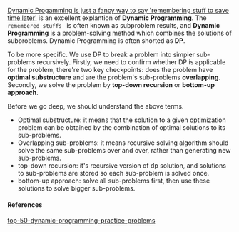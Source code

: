 
[Dynamic Progamming is just a fancy way to say 'remembering stuff to save time later'](https://www.quora.com/How-should-I-explain-dynamic-programming-to-a-4-year-old/answer/Jonathan-Paulson) is an excellent explantion of **Dynamic Programming**. The `remembered stuffs ` is often known as subproblem results, and **Dynamic Programming** is a problem-solving method which combines the solutions of subproblems. Dynamic Programming is often shorted as **DP**.

To be more specific. We use DP to break a problem into simpler sub-problems recursively. Firstly, we need to confirm whether DP is applicable for the problem, there're two key checkpoints: does the problem have **optimal substructure** and are the problem's sub-problems **overlapping**. Secondly, we solve the problem by **top-down recursion** or **bottom-up approach**. 

Before we go deep, we should understand the above terms.  
 * Optimal substructure: it means that the solution to a given optimization problem can be obtained by the combination of optimal solutions to its sub-problems.  
 * Overlapping sub-problems: it means recursive solving algorithm should solve the same sub-problems over and over, rather than generating new sub-problems.   
 * top-down recursion: it's recursive version of dp solution, and solutions to sub-problems are stored so each sub-problem is solved once.  
 * bottom-up approach: solve all sub-problems first, then use these solutions to solve bigger sub-problems. 

#### References
[top-50-dynamic-programming-practice-problems](https://blog.usejournal.com/top-50-dynamic-programming-practice-problems-4208fed71aa3)